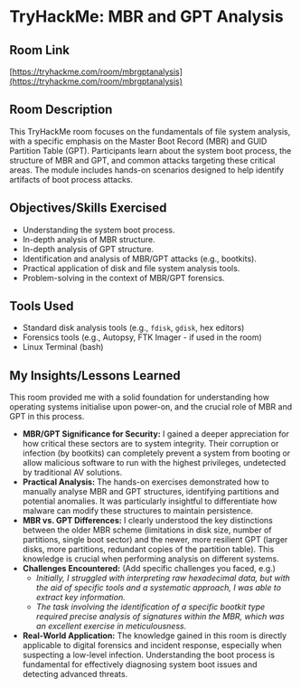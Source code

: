 # TryHackMe: MBR and GPT Analysis

## Room Link
[https://tryhackme.com/room/mbrgptanalysis](https://tryhackme.com/room/mbrgptanalysis)

## Room Description
This TryHackMe room focuses on the fundamentals of file system analysis, with a specific emphasis on the Master Boot Record (MBR) and GUID Partition Table (GPT). Participants learn about the system boot process, the structure of MBR and GPT, and common attacks targeting these critical areas. The module includes hands-on scenarios designed to help identify artifacts of boot process attacks.

## Objectives/Skills Exercised
* Understanding the system boot process.
* In-depth analysis of MBR structure.
* In-depth analysis of GPT structure.
* Identification and analysis of MBR/GPT attacks (e.g., bootkits).
* Practical application of disk and file system analysis tools.
* Problem-solving in the context of MBR/GPT forensics.

## Tools Used
* Standard disk analysis tools (e.g., `fdisk`, `gdisk`, hex editors)
* Forensics tools (e.g., Autopsy, FTK Imager - if used in the room)
* Linux Terminal (bash)

## My Insights/Lessons Learned

This room provided me with a solid foundation for understanding how operating systems initialise upon power-on, and the crucial role of MBR and GPT in this process.

* **MBR/GPT Significance for Security:** I gained a deeper appreciation for how critical these sectors are to system integrity. Their corruption or infection (by bootkits) can completely prevent a system from booting or allow malicious software to run with the highest privileges, undetected by traditional AV solutions.
* **Practical Analysis:** The hands-on exercises demonstrated how to manually analyse MBR and GPT structures, identifying partitions and potential anomalies. It was particularly insightful to differentiate how malware can modify these structures to maintain persistence.
* **MBR vs. GPT Differences:** I clearly understood the key distinctions between the older MBR scheme (limitations in disk size, number of partitions, single boot sector) and the newer, more resilient GPT (larger disks, more partitions, redundant copies of the partition table). This knowledge is crucial when performing analysis on different systems.
* **Challenges Encountered:** (Add specific challenges you faced, e.g.)
    * *Initially, I struggled with interpreting raw hexadecimal data, but with the aid of specific tools and a systematic approach, I was able to extract key information.*
    * *The task involving the identification of a specific bootkit type required precise analysis of signatures within the MBR, which was an excellent exercise in meticulousness.*
* **Real-World Application:** The knowledge gained in this room is directly applicable to digital forensics and incident response, especially when suspecting a low-level infection. Understanding the boot process is fundamental for effectively diagnosing system boot issues and detecting advanced threats.
